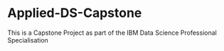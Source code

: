 # Applied-DS-Capstone
This is a Capstone Project as part of the IBM Data Science Professional Specialisation
